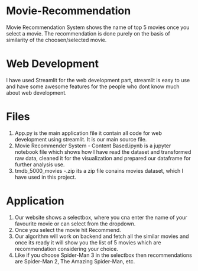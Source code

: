 # Movie-Recommendation
Movie Recommendation System shows the name of top 5 movies once you select a movie. The recommendation is done purely on the basis of similarity of the choosen/selected movie.                                                                                                                                                                                                                                                                                                           
# Web Development
I have used Streamlit for the web development part, streamlit is easy to use and have some awesome features for the people who dont know much about web development.


# Files
1) App.py is the main application file it contain all code for web development using streamlit. It is our main source file.
2) Movie Recommender System - Content Based.ipynb is a jupyter notebook file which shows how I have read the dataset and transformed raw data, cleaned it for the visualization and prepared our dataframe for further analysis use.
3) tmdb_5000_movies -.zip its a zip file conains movies dataset, which I have used in this project.


# Application
1) Our website shows a selectbox, where you cna enter the name of your favourite movie or can select from the dropdown.
2) Once you select the movie hit Recommend.
3) Our algorithm will work on backend and fetch all the similar movies and once its ready it will show you the list of 5 movies which are recommendation considering your choice.
4) Like if you choose Spider-Man 3 in the selectbox then recommendations are Spider-Man 2, The Amazing Spider-Man, etc.
